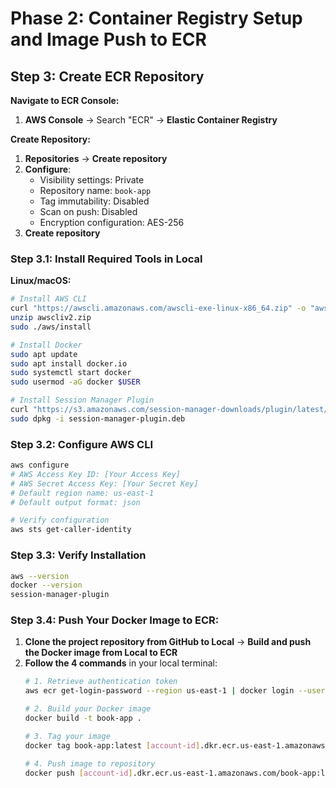 # Phase 2: Container Registry Setup and Image Push to ECR

## Step 3: Create ECR Repository

**Navigate to ECR Console:**
1. **AWS Console** → Search "ECR" → **Elastic Container Registry**

**Create Repository:**
1. **Repositories** → **Create repository**
2. **Configure**:
   - Visibility settings: Private
   - Repository name: `book-app`
   - Tag immutability: Disabled
   - Scan on push: Disabled
   - Encryption configuration: AES-256
3. **Create repository**

### Step 3.1: Install Required Tools in Local

**Linux/macOS:**
```bash
# Install AWS CLI
curl "https://awscli.amazonaws.com/awscli-exe-linux-x86_64.zip" -o "awscliv2.zip"
unzip awscliv2.zip
sudo ./aws/install

# Install Docker
sudo apt update
sudo apt install docker.io
sudo systemctl start docker
sudo usermod -aG docker $USER

# Install Session Manager Plugin
curl "https://s3.amazonaws.com/session-manager-downloads/plugin/latest/ubuntu_64bit/session-manager-plugin.deb" -o "session-manager-plugin.deb"
sudo dpkg -i session-manager-plugin.deb
```

### Step 3.2: Configure AWS CLI
```bash
aws configure
# AWS Access Key ID: [Your Access Key]
# AWS Secret Access Key: [Your Secret Key]
# Default region name: us-east-1
# Default output format: json

# Verify configuration
aws sts get-caller-identity
```

### Step 3.3: Verify Installation
```bash
aws --version
docker --version
session-manager-plugin
```
### Step 3.4: Push Your Docker Image to ECR:

1. **Clone the project repository from GitHub to Local** → **Build and push the Docker image from Local to ECR**
2. **Follow the 4 commands** in your local terminal:
   ```bash
   # 1. Retrieve authentication token
   aws ecr get-login-password --region us-east-1 | docker login --username AWS --password-stdin [account-id].dkr.ecr.us-east-1.amazonaws.com
   
   # 2. Build your Docker image
   docker build -t book-app .
   
   # 3. Tag your image
   docker tag book-app:latest [account-id].dkr.ecr.us-east-1.amazonaws.com/book-app:latest
   
   # 4. Push image to repository
   docker push [account-id].dkr.ecr.us-east-1.amazonaws.com/book-app:latest
